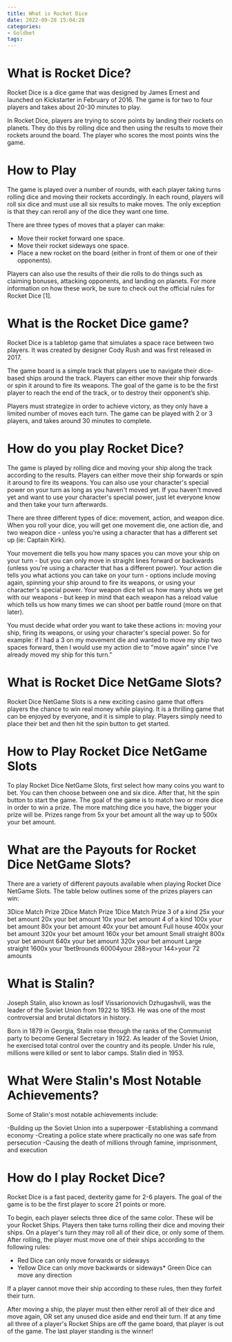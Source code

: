 ```yaml
---
title: What is Rocket Dice
date: 2022-09-28 15:04:28
categories:
- Goldbet
tags:
---
```



#  What is Rocket Dice?

Rocket Dice is a dice game that was designed by James Ernest and launched on Kickstarter in February of 2016. The game is for two to four players and takes about 20-30 minutes to play.

In Rocket Dice, players are trying to score points by landing their rockets on planets. They do this by rolling dice and then using the results to move their rockets around the board. The player who scores the most points wins the game.

# How to Play

The game is played over a number of rounds, with each player taking turns rolling dice and moving their rockets accordingly. In each round, players will roll six dice and must use all six results to make moves. The only exception is that they can reroll any of the dice they want one time.

There are three types of moves that a player can make:

+ Move their rocket forward one space.
+ Move their rocket sideways one space.  
+ Place a new rocket on the board (either in front of them or one of their opponents).

Players can also use the results of their die rolls to do things such as claiming bonuses, attacking opponents, and landing on planets. For more information on how these work, be sure to check out the official rules for Rocket Dice [1].

#  What is the Rocket Dice game?

Rocket Dice is a tabletop game that simulates a space race between two players. It was created by designer Cody Rush and was first released in 2017. 

The game board is a simple track that players use to navigate their dice-based ships around the track. Players can either move their ship forwards or spin it around to fire its weapons. The goal of the game is to be the first player to reach the end of the track, or to destroy their opponent’s ship.

Players must strategize in order to achieve victory, as they only have a limited number of moves each turn. The game can be played with 2 or 3 players, and takes around 30 minutes to complete.

# How do you play Rocket Dice?

The game is played by rolling dice and moving your ship along the track according to the results. Players can either move their ship forwards or spin it around to fire its weapons. You can also use your character's special power on your turn as long as you haven't moved yet. If you haven't moved yet and want to use your character's special power, just let everyone know and then take your turn afterwards. 

There are three different types of dice: movement, action, and weapon dice. When you roll your dice, you will get one movement die, one action die, and two weapon dice - unless you're using a character that has a different set up (ie: Captain Kirk). 

Your movement die tells you how many spaces you can move your ship on your turn - but you can only move in straight lines forward or backwards (unless you're using a character that has a different power). Your action die tells you what actions you can take on your turn - options include moving again, spinning your ship around to fire its weapons, or using your character's special power. Your weapon dice tell us how many shots we get with our weapons - but keep in mind that each weapon has a reload value which tells us how many times we can shoot per battle round (more on that later). 

You must decide what order you want to take these actions in: moving your ship, firing its weapons, or using your character's special power. So for example: if I had a 3 on my movement die and wanted to move my ship two spaces forward, then I would use my action die to "move again" since I've already moved my ship for this turn."

#  What is Rocket Dice NetGame Slots?

Rocket Dice NetGame Slots is a new exciting casino game that offers players the chance to win real money while playing. It is a thrilling game that can be enjoyed by everyone, and it is simple to play. Players simply need to place their bet and then hit the spin button to get started.

# How to Play Rocket Dice NetGame Slots

To play Rocket Dice NetGame Slots, first select how many coins you want to bet. You can then choose between one and six dice. After that, hit the spin button to start the game. The goal of the game is to match two or more dice in order to win a prize. The more matching dice you have, the bigger your prize will be. Prizes range from 5x your bet amount all the way up to 500x your bet amount.

# What are the Payouts for Rocket Dice NetGame Slots?

There are a variety of different payouts available when playing Rocket Dice NetGame Slots. The table below outlines some of the prizes players can win:

3Dice Match Prize 2Dice Match Prize 1Dice Match Prize 3 of a kind 25x your bet amount 20x your bet amount 10x your bet amount 4 of a kind 100x your bet amount 80x your bet amount 40x your bet amount Full house 400x your bet amount 320x your bet amount 160x your bet amount Small straight 800x your bet amount 640x your bet amount 320x your bet amount Large straight 1600x your 1bet9rounds 60004your 288>your 144>your 72 amounts

#  What is Stalin? 

Joseph Stalin, also known as Iosif Vissarionovich Dzhugashvili, was the leader of the Soviet Union from 1922 to 1953. He was one of the most controversial and brutal dictators in history.

Born in 1879 in Georgia, Stalin rose through the ranks of the Communist party to become General Secretary in 1922. As leader of the Soviet Union, he exercised total control over the country and its people. Under his rule, millions were killed or sent to labor camps. Stalin died in 1953.

# What Were Stalin's Most Notable Achievements? 

Some of Stalin's most notable achievements include: 

-Building up the Soviet Union into a superpower 
-Establishing a command economy 
-Creating a police state where practically no one was safe from persecution 
-Causing the death of millions through famine, imprisonment, and execution

#  How do I play Rocket Dice?

Rocket Dice is a fast paced, dexterity game for 2-6 players. The goal of the game is to be the first player to score 21 points or more.

To begin, each player selects three dice of the same color. These will be your Rocket Ships. Players then take turns rolling their dice and moving their ships. On a player's turn they may roll all of their dice, or only some of them. After rolling, the player must move one of their ships according to the following rules:

* Red Dice can only move forwards or sideways
* Yellow Dice can only move backwards or sideways* Green Dice can move any direction

If a player cannot move their ship according to these rules, then they forfeit their turn.

After moving a ship, the player must then either reroll all of their dice and move again, OR set any unused dice aside and end their turn. If at any time all three of a player's Rocket Ships are off the game board, that player is out of the game. The last player standing is the winner!